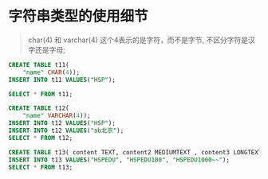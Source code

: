 # 字符串类型的使用细节

> char(4) 和 varchar(4) 这个4表示的是字符，而不是字节, 不区分字符是汉字还是字母; <br>
```sql
CREATE TABLE t11(
	"name" CHAR(4));
INSERT INTO t11 VALUES("HSP");

SELECT * FROM t11;

CREATE TABLE t12(
	"name" VARCHAR(4));
INSERT INTO t12 VALUES("HSP");
INSERT INTO t12 VALUES("ab北京");
SELECT * FROM t12;

CREATE TABLE t13( content TEXT, content2 MEDIUMTEXT , content3 LONGTEXT);
INSERT INTO t13 VALUES("HSPEDU", "HSPEDU100", "HSPEDU1000~~");
SELECT * FROM t13;
```